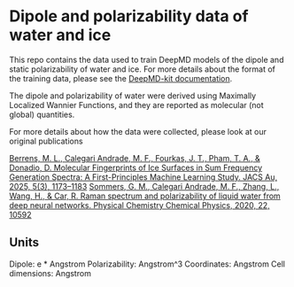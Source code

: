 # Dipole and polarizability data of water and ice
 
This repo contains the data used to train DeepMD models
of the dipole and static polarizability of water and ice.
For more details about the format of the training data,
please see the [DeepMD-kit documentation](https://docs.deepmodeling.com/projects/deepmd/en/stable/data/data-conv.html#raw-format-and-data-conversion).

The dipole and polarizability of water were derived using
Maximally Localized Wannier Functions, and they are reported
as molecular (not global) quantities.

For more details about how the data were collected, please
look at our original publications

[Berrens, M. L., Calegari Andrade, M. F., Fourkas, J. T., Pham, T. A., & Donadio, D. Molecular Fingerprints of Ice Surfaces in Sum Frequency Generation Spectra: A First-Principles Machine Learning Study. JACS Au, 2025, 5(3), 1173–1183](https://pubs.acs.org/doi/10.1021/jacsau.4c00957)
[Sommers, G. M., Calegari Andrade, M. F., Zhang, L., Wang, H., & Car, R. Raman spectrum and polarizability of liquid water from deep neural networks. Physical Chemistry Chemical Physics, 2020, 22, 10592](https://pubs.rsc.org/en/content/articlelanding/2020/cp/d0cp01893g)

## Units
Dipole: e * Angstrom
Polarizability: Angstrom^3
Coordinates: Angstrom
Cell dimensions: Angstrom
